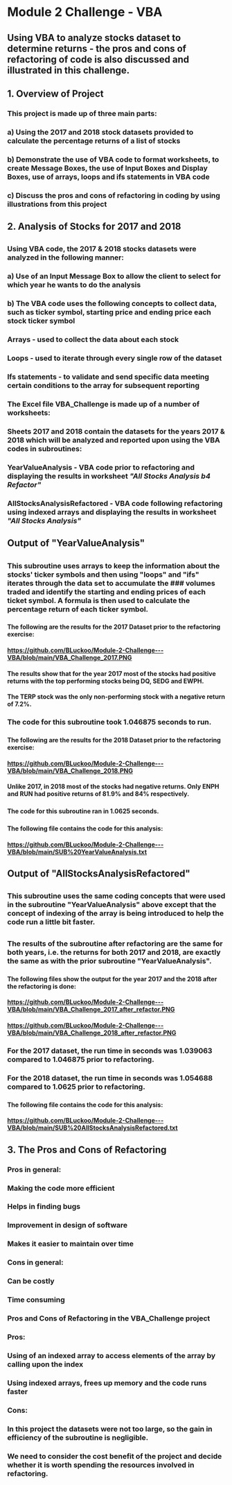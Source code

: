 # **Module 2 Challenge - VBA**
## Using VBA to analyze stocks dataset to determine returns  - the pros and cons of refactoring of code is also discussed and illustrated in this challenge.

## **1. Overview of Project**
### This project is made up of three main parts:
###    a) Using the 2017 and 2018 stock datasets provided to calculate the percentage returns of a list of stocks 
###    b) Demonstrate the use of VBA code to format worksheets, to create Message Boxes, the use of Input Boxes and Display Boxes, use of arrays, loops and ifs statements in VBA  code
###    c) Discuss the pros and cons of refactoring in coding by using illustrations from this project
##
## **2. Analysis of Stocks for 2017 and 2018**
##     
###     Using VBA code, the 2017 & 2018 stocks datasets were analyzed in the following manner:
###     a) Use of an Input Message Box to allow the client to select for which year he wants to do the analysis 
###     b) The VBA code uses the following concepts to collect data, such as ticker symbol, starting price and ending price each stock ticker symbol 
###
###        Arrays - used to collect the data about each stock
###        Loops - used to iterate through every single row of the dataset 
###        Ifs statements - to validate and send specific data meeting certain conditions to the array for subsequent reporting


### **The Excel file VBA_Challenge is made up of a number of worksheets:**
###
###       Sheets 2017 and 2018 contain the datasets for the years 2017 & 2018 which will be analyzed and reported upon using the VBA codes in subroutines:
###       **YearValueAnalysis** - VBA code prior to refactoring and displaying the results in worksheet *"All Stocks Analysis b4 Refactor"*
###       **AllStocksAnalysisRefactored** - VBA code following refactoring using indexed arrays and displaying the results in worksheet *"All Stocks Analysis"*
##
##
## **Output of "YearValueAnalysis"**
##
###     This subroutine uses arrays to keep the information about the stocks' ticker symbols and then using "loops" and "ifs" iterates through the data set to accumulate the ### volumes traded and identify the starting and ending prices of each ticket symbol. A formula is then used to calculate the percentage return of each ticker symbol.
###
#### The following are the results for the 2017 Dataset prior to the refactoring exercise: 
#### https://github.com/BLuckoo/Module-2-Challenge---VBA/blob/main/VBA_Challenge_2017.PNG
####
####     The results show that for the year 2017 most of the stocks had positive returns with the top performing stocks being DQ, SEDG and EWPH. 
####     The TERP stock was the only non-performing stock with a negative return of 7.2%.
###
###
###  **The code for this subroutine took 1.046875 seconds to run.** 
### 
####  The following are the results for the 2018 Dataset prior to the refactoring exercise: 
####  https://github.com/BLuckoo/Module-2-Challenge---VBA/blob/main/VBA_Challenge_2018.PNG
####      Unlike 2017, in 2018 most of the stocks had negative returns. Only ENPH and RUN had positive returns of 81.9% and 84% respectively.
###
####    **The code for this subroutine ran in 1.0625 seconds.**
###
####    The following file contains the code for this analysis: 
####    https://github.com/BLuckoo/Module-2-Challenge---VBA/blob/main/SUB%20YearValueAnalysis.txt
###
##
## **Output of "AllStocksAnalysisRefactored"**
##
###    This subroutine uses the same coding concepts that were used in the subroutine "YearValueAnalysis" above except that the concept of indexing of the array is being introduced to help the code run a little bit faster.
##
### The results of the subroutine after refactoring are the same for both years, i.e. the returns for both 2017 and 2018, are exactly the same as with the prior subroutine "YearValueAnalysis". 
###  
####    The following files show the output for the year 2017 and the 2018 after the refactoring is done:
####    https://github.com/BLuckoo/Module-2-Challenge---VBA/blob/main/VBA_Challenge_2017_after_refactor.PNG
####    https://github.com/BLuckoo/Module-2-Challenge---VBA/blob/main/VBA_Challenge_2018_after_refactor.PNG
###
### For the 2017 dataset, the run time in seconds was 1.039063 compared to 1.046875 prior to refactoring.
###
### For the 2018 dataset, the run time in seconds was 1.054688 compared to 1.0625 prior to refactoring.
###
####    The following file contains the code for this analysis: 
####    https://github.com/BLuckoo/Module-2-Challenge---VBA/blob/main/SUB%20AllStocksAnalysisRefactored.txt
###
###
##
##  **3. The Pros and Cons of Refactoring**
### 
### Pros in general: 
###        Making the code more efficient
###        Helps in finding bugs
###        Improvement in design of software
###        Makes it easier to maintain over time
###
### Cons in general:
###        Can be costly
###        Time consuming
###
### Pros and Cons of Refactoring in the VBA_Challenge project
###
### Pros:
###         Using of an indexed array to access elements of the array by calling upon the index
###         Using indexed arrays, frees up memory and the code runs faster
###         
### Cons: 
###         In this project the datasets were not too large, so the gain in efficiency of the subroutine is negligible.
###         We need to consider the cost benefit of the project and decide whether it is worth spending the resources involved in refactoring.









